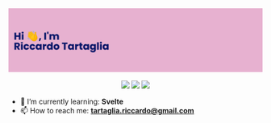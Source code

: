 <div align="center">  
  <a href='https://github.com/riktar'><img src='https://github.com/riktar/riktar/blob/master/banner.png' /></a>


[![](https://img.shields.io/badge/-Twitter-informational?style=for-the-badge&logo=twitter&logoColor=white&color=00aced)](https://twitter.com/riktarweb)
[![](https://img.shields.io/badge/-Instagram-informational?style=for-the-badge&logo=instagram&logoColor=white&color=C13584)](https://instagram.com/ricctar)
[![](https://img.shields.io/badge/-Linkedin-informational?style=for-the-badge&logo=linkedin&logoColor=white&color=2867B2)](https://linkedin.com/in/riccardo-tartaglia)

</div>

- 🌱 I’m currently learning: **Svelte**
- 📫 How to reach me: **tartaglia.riccardo@gmail.com**
